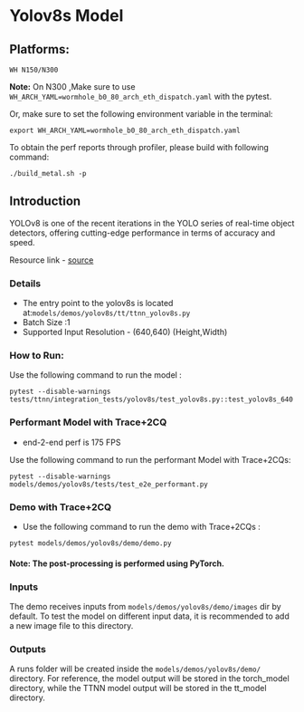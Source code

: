 # Yolov8s Model

## Platforms:

    WH N150/N300
**Note:** On N300 ,Make sure to use `WH_ARCH_YAML=wormhole_b0_80_arch_eth_dispatch.yaml` with the pytest.

Or, make sure to set the following environment variable in the terminal:
```
export WH_ARCH_YAML=wormhole_b0_80_arch_eth_dispatch.yaml
```

To obtain the perf reports through profiler, please build with following command:
```
./build_metal.sh -p
```

## Introduction

YOLOv8 is one of the recent iterations in the YOLO series of real-time object detectors, offering cutting-edge performance in terms of accuracy and speed.

Resource link - [source](https://github.com/ultralytics/ultralytics/blob/main/ultralytics/models/yolo/model.py)

### Details

- The entry point to the yolov8s is located at:`models/demos/yolov8s/tt/ttnn_yolov8s.py`
- Batch Size :1
- Supported Input Resolution - (640,640) (Height,Width)

### How to Run:

Use the following command to run the model :

```
pytest --disable-warnings tests/ttnn/integration_tests/yolov8s/test_yolov8s.py::test_yolov8s_640
```

### Performant Model with Trace+2CQ

- end-2-end perf is 175 FPS

Use the following command to run the performant Model with Trace+2CQs:

```
pytest --disable-warnings models/demos/yolov8s/tests/test_e2e_performant.py
```

### Demo with Trace+2CQ

- Use the following command to run the demo with Trace+2CQs :
```
pytest models/demos/yolov8s/demo/demo.py
```

#### Note: The post-processing is performed using PyTorch.

### Inputs
The demo receives inputs from `models/demos/yolov8s/demo/images` dir by default. To test the model on different input data, it is recommended to add a new image file to this directory.

### Outputs
A runs folder will be created inside the `models/demos/yolov8s/demo/` directory. For reference, the model output will be stored in the torch_model directory, while the TTNN model output will be stored in the tt_model directory.
